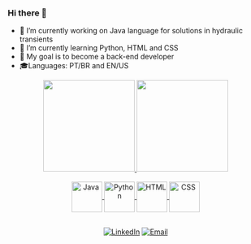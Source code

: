 ### Hi there 👋

- 🔭 I’m currently working on Java language for solutions in hydraulic transients
- 🌱 I’m currently learning Python, HTML and CSS
- 🏹 My goal is to become a back-end developer
- 🎓Languages: PT/BR and EN/US

<div align="center">
  <a href="https://github.com/englucas37">
  <img height="180em" src="https://github-readme-stats.vercel.app/api?username=englucas37&show_icons=true&theme=algolia&include_all_commits=true&count_private=true"/>
  <img height="180em" src="https://github-readme-stats.vercel.app/api/top-langs/?username=englucas37&layout=compact&langs_count=7&theme=algolia"/>
</div>
 
<div align="center">
  <div style="display: inline_block"><br>
  <img align="center" alt="Java" height="60" width="60" src="https://cdn.jsdelivr.net/gh/devicons/devicon/icons/java/java-original-wordmark.svg"/>
  <img align="center" alt="Python" height="60" width="60" src="https://cdn.jsdelivr.net/gh/devicons/devicon/icons/python/python-original-wordmark.svg"/>
  <img align="center" alt="HTML" height="60" width="60" src="https://cdn.jsdelivr.net/gh/devicons/devicon/icons/html5/html5-original-wordmark.svg"/>
  <img align="center" alt="CSS" height="60" width="60" src="https://cdn.jsdelivr.net/gh/devicons/devicon/icons/css3/css3-original-wordmark.svg" />
</div>
  
##
  
[![LinkedIn](https://img.shields.io/badge/LinkedIn-0077B5?style=for-the-badge&logo=linkedin&logoColor=white)](https://www.linkedin.com/in/lucas-flor%C3%AAncio-8806bb1a4/)
[![Email](https://img.shields.io/badge/Gmail-D14836?style=for-the-badge&logo=gmail&logoColor=white)](mailto:lucasfengcivil@gmail.com)
